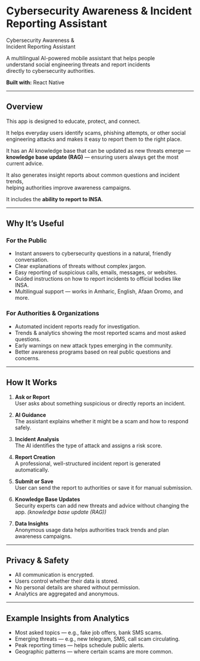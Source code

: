 # Cybersecurity Awareness & Incident Reporting Assistant

Cybersecurity Awareness &  
Incident Reporting Assistant

A multilingual AI-powered mobile assistant that helps people  
understand social engineering threats and report incidents  
directly to cybersecurity authorities.

**Built with:** React Native

---

## Overview
This app is designed to educate, protect, and connect.

It helps everyday users identify scams, phishing attempts, or other social  
engineering attacks and makes it easy to report them to the right place.

It has an AI knowledge base that can be updated as new threats emerge — **knowledge base update (RAG)** — ensuring users always get the most current advice.

It also generates insight reports about common questions and incident trends,  
helping authorities improve awareness campaigns.

It includes the **ability to report to INSA**.

---

## Why Itʼs Useful

### For the Public
- Instant answers to cybersecurity questions in a natural, friendly conversation.  
- Clear explanations of threats without complex jargon.  
- Easy reporting of suspicious calls, emails, messages, or websites.  
- Guided instructions on how to report incidents to official bodies like INSA.  
- Multilingual support — works in Amharic, English, Afaan Oromo, and more.

### For Authorities & Organizations
- Automated incident reports ready for investigation.  
- Trends & analytics showing the most reported scams and most asked questions.  
- Early warnings on new attack types emerging in the community.  
- Better awareness programs based on real public questions and concerns.

---

## How It Works
1. **Ask or Report**  
   User asks about something suspicious or directly reports an incident.

2. **AI Guidance**  
   The assistant explains whether it might be a scam and how to respond safely.

3. **Incident Analysis**  
   The AI identifies the type of attack and assigns a risk score.

4. **Report Creation**  
   A professional, well-structured incident report is generated automatically.

5. **Submit or Save**  
   User can send the report to authorities or save it for manual submission.

6. **Knowledge Base Updates**  
   Security experts can add new threats and advice without changing the app. *(knowledge base update (RAG))*  

7. **Data Insights**  
   Anonymous usage data helps authorities track trends and plan awareness campaigns.

---

## Privacy & Safety
- All communication is encrypted.  
- Users control whether their data is stored.  
- No personal details are shared without permission.  
- Analytics are aggregated and anonymous.

---

## Example Insights from Analytics
- Most asked topics — e.g., fake job offers, bank SMS scams.  
- Emerging threats — e.g., new telegram, SMS, call scam circulating.  
- Peak reporting times — helps schedule public alerts.  
- Geographic patterns — where certain scams are more common.
